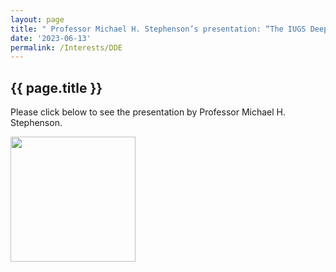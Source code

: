 ```yaml
---
layout: page
title: " Professor Michael H. Stephenson’s presentation: “The IUGS Deep-time Digital Earth Program” "
date: '2023-06-13'
permalink: /Interests/DDE
---
```


## {{ page.title }}

Please click below to see the presentation by Professor Michael H. Stephenson.  

[<img src="https://stratigraphy.org/subcommission-permian/images/DDE.jpg"  alt="" style="width:200px" />](https://youtu.be/Uxy0U2hnYp4)  

